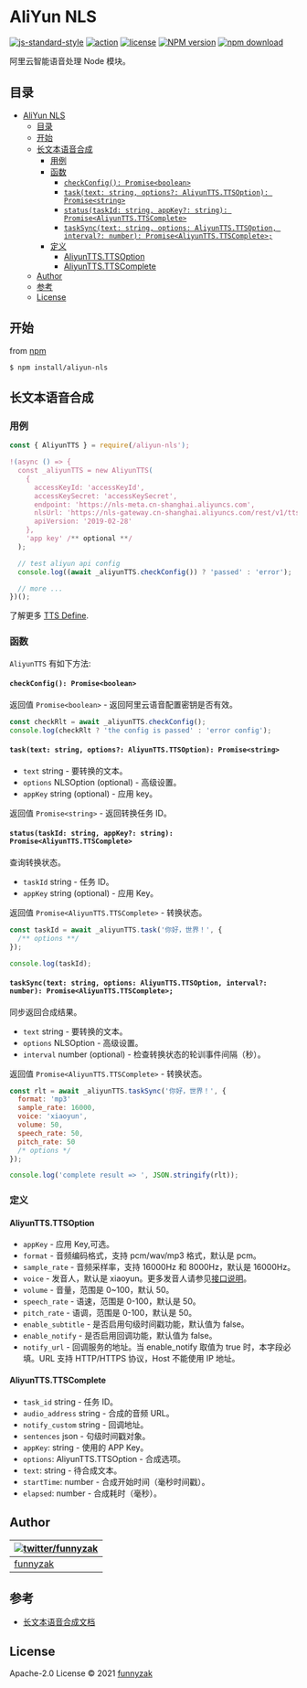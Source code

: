 # AliYun NLS

[![js-standard-style](https://img.shields.io/badge/code_style-standard-brightgreen.svg)](https://github.com/feross/standard)
[![action][ci-image]][ci-url]
[![license][license-image]][repository-url]
[![NPM version][npm-image]][npm-url]
[![npm download][download-image]][download-url]

[ci-image]: https://img.shields.io/github/workflow/status/funnyzak/aliyun-nls/Node.js%20CI
[ci-url]: https://github.com/funnyzak/aliyun-nls/actions
[license-image]: https://img.shields.io/github/license/funnyzak/aliyun-nls.svg?style=flat-square
[repository-url]: https://github.com/funnyzak/aliyun-nls
[npm-image]: https://img.shields.io/npm/v/aliyun-nls.svg?style=flat-square
[npm-url]: https://npmjs.org/package/aliyun-nls
[download-image]: https://img.shields.io/npm/dm/aliyun-nls.svg?style=flat-square
[download-url]: https://npmjs.org/package/aliyun-nls

阿里云智能语音处理 Node 模块。

## 目录

- [AliYun NLS](#aliyun-nls)
  - [目录](#目录)
  - [开始](#开始)
  - [长文本语音合成](#长文本语音合成)
    - [用例](#用例)
    - [函数](#函数)
      - [`checkConfig(): Promise<boolean>`](#checkconfig-promiseboolean)
      - [`task(text: string, options?: AliyunTTS.TTSOption): Promise<string>`](#tasktext-string-options-aliyunttsttsoption-promisestring)
      - [`status(taskId: string, appKey?: string): Promise<AliyunTTS.TTSComplete>`](#statustaskid-string-appkey-string-promisealiyunttsttscomplete)
      - [`taskSync(text: string, options: AliyunTTS.TTSOption, interval?: number): Promise<AliyunTTS.TTSComplete>;`](#tasksynctext-string-options-aliyunttsttsoption-interval-number-promisealiyunttsttscomplete)
    - [定义](#定义)
      - [AliyunTTS.TTSOption](#aliyunttsttsoption)
      - [AliyunTTS.TTSComplete](#aliyunttsttscomplete)
  - [Author](#author)
  - [参考](#参考)
  - [License](#license)

## 开始

from [npm](https://github.com/npm/npm)

    $ npm install/aliyun-nls

## 长文本语音合成

### 用例

```js
const { AliyunTTS } = require(/aliyun-nls');

!(async () => {
  const _aliyunTTS = new AliyunTTS(
    {
      accessKeyId: 'accessKeyId',
      accessKeySecret: 'accessKeySecret',
      endpoint: 'https://nls-meta.cn-shanghai.aliyuncs.com',
      nlsUrl: 'https://nls-gateway.cn-shanghai.aliyuncs.com/rest/v1/tts/async',
      apiVersion: '2019-02-28'
    },
    'app key' /** optional **/
  );

  // test aliyun api config
  console.log((await _aliyunTTS.checkConfig()) ? 'passed' : 'error');

  // more ...
})();
```

了解更多 [TTS Define](https://github.com/funnyzak/aliyun-nls/blob/master/nls.d.ts).

### 函数

`AliyunTTS` 有如下方法:

#### `checkConfig(): Promise<boolean>`

返回值 `Promise<boolean>` - 返回阿里云语音配置密钥是否有效。

```js
const checkRlt = await _aliyunTTS.checkConfig();
console.log(checkRlt ? 'the config is passed' : 'error config');
```

#### `task(text: string, options?: AliyunTTS.TTSOption): Promise<string>`

- `text` string - 要转换的文本。
- `options` NLSOption (optional) - 高级设置。
- `appKey` string (optional) - 应用 key。

返回值 `Promise<string>` - 返回转换任务 ID。

#### `status(taskId: string, appKey?: string): Promise<AliyunTTS.TTSComplete>`

查询转换状态。

- `taskId` string - 任务 ID。
- `appKey` string (optional) - 应用 Key。

返回值 `Promise<AliyunTTS.TTSComplete>` - 转换状态。

```js
const taskId = await _aliyunTTS.task('你好，世界！', {
  /** options **/
});

console.log(taskId);
```

#### `taskSync(text: string, options: AliyunTTS.TTSOption, interval?: number): Promise<AliyunTTS.TTSComplete>;`

同步返回合成结果。

- `text` string - 要转换的文本。
- `options` NLSOption - 高级设置。
- `interval` number (optional) - 检查转换状态的轮训事件间隔（秒）。

返回值 `Promise<AliyunTTS.TTSComplete>` - 转换状态。

```js
const rlt = await _aliyunTTS.taskSync('你好，世界！', {
  format: 'mp3'
  sample_rate: 16000,
  voice: 'xiaoyun',
  volume: 50,
  speech_rate: 50,
  pitch_rate: 50
  /* options */
});

console.log('complete result => ', JSON.stringify(rlt));
```

### 定义

#### AliyunTTS.TTSOption

- `appKey` - 应用 Key,可选。
- `format` - 音频编码格式，支持 pcm/wav/mp3 格式，默认是 pcm。
- `sample_rate` - 音频采样率，支持 16000Hz 和 8000Hz，默认是 16000Hz。
- `voice` - 发音人，默认是 xiaoyun。更多发音人请参见[接口说明](https://help.aliyun.com/document_detail/130509.htm?spm=a2c4g.11186623.0.0.442a38adeflvK0#topic-2606811)。
- `volume` - 音量，范围是 0~100，默认 50。
- `speech_rate` - 语速，范围是 0-100，默认是 50。
- `pitch_rate` - 语调，范围是 0-100，默认是 50。
- `enable_subtitle` - 是否启用句级时间戳功能，默认值为 false。
- `enable_notify` - 是否启用回调功能，默认值为 false。
- `notify_url` - 回调服务的地址。当 enable_notify 取值为 true 时，本字段必填。URL 支持 HTTP/HTTPS 协议，Host 不能使用 IP 地址。

#### AliyunTTS.TTSComplete

- `task_id` string - 任务 ID。
- `audio_address` string - 合成的音频 URL。
- `notify_custom` string - 回调地址。
- `sentences` json - 句级时间戳对象。
- `appKey`: string - 使用的 APP Key。
- `options`: AliyunTTS.TTSOption - 合成选项。
- `text`: string - 待合成文本。
- `startTime`: number - 合成开始时间（毫秒时间戳）。
- `elapsed`: number - 合成耗时（毫秒）。

## Author

| [![twitter/funnyzak](https://s.gravatar.com/avatar/c2437e240644b1317a4a356c6d6253ee?s=70)](https://twitter.com/funnyzak 'Follow @funnyzak on Twitter') |
| ------------------------------------------------------------------------------------------------------------------------------------------------------ |
| [funnyzak](https://yycc.me/)                                                                                                                           |

## 参考

- [长文本语音合成文档](https://help.aliyun.com/document_detail/130509.htm?spm=a2c4g.11186623.0.0.442a38adeflvK0#topic-2606811)

## License

Apache-2.0 License © 2021 [funnyzak](https://github.com/funnyzak)

